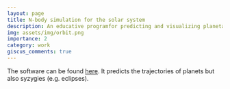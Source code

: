 ```yaml
---
layout: page
title: N-body simulation for the solar system
description: An educative programfor predicting and visualizing planetary motion that I created in high-school.
img: assets/img/orbit.png
importance: 2
category: work
giscus_comments: true
---
```


The software can be found <a href="http://orbit.sciencestechniques.fr/">here</a>. It predicts the trajectories of planets but also syzygies (e.g. eclipses).

